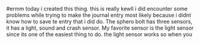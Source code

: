 #ermm today i created this thing. this is really kewll
i did encounter some problems while trying to make the journal entry most likely because i didnt know how to save te entry that i did do. The sphero bolt has three sensors, it has a light, sound and crash sensor. My favorite sensor is the light sensor since its one of the easiest thing to do. the light sensor works so when you 
